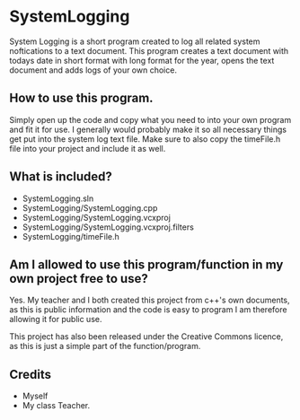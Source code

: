 # SystemLogging
System Logging is a short program created to log all related system noftications to a text document. This program creates a text document with todays date in short format with long format for the year, opens the text document and adds logs of your own choice.

## How to use this program.
Simply open up the code and copy what you need to into your own program and fit it for use. I generally would probably make it so all necessary things get put into the system log text file. Make sure to also copy the timeFile.h file into your project and include it as well.

## What is included?
* SystemLogging.sln
* SystemLogging/SystemLogging.cpp
* SystemLogging/SystemLogging.vcxproj
* SystemLogging/SystemLogging.vcxproj.filters
* SystemLogging/timeFile.h

## Am I allowed to use this program/function in my own project free to use?
Yes. My teacher and I both created this project from c++'s own documents, as this is public information and the code is easy to program I am therefore allowing it for public use.

This project has also been released under the Creative Commons licence, as this is just a simple part of the function/program.

## Credits
- Myself
- My class Teacher.
